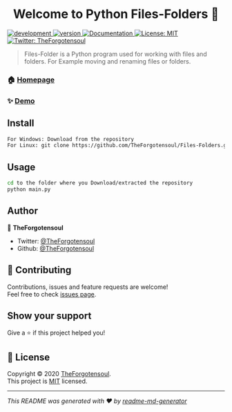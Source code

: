 <h1 align="center">Welcome to Python Files-Folders 👋</h1>
<p>
  <a href="https://github.com/TheForgotensoul/Files-Folders/blob/master/README.md" target="_blank">
    <img alt="development" src="https://img.shields.io/badge/development-inprogess-success.svg" />
  </a>
  <a href="https://github.com/TheForgotensoul/Files-Folders/blob/master/README.md" target="_blank">
    <img alt="version" src="https://img.shields.io/badge/Version-v0.1-orange.svg" />
  </a>
  <a href="https://github.com/TheForgotensoul/Files-Folders/blob/master/README.md" target="_blank">
    <img alt="Documentation" src="https://img.shields.io/badge/documentation-yes-brightgreen.svg" />
  </a>
  <a href="https://github.com/TheForgotensoul/Files-Folders/blob/master/LICENSE" target="_blank">
    <img alt="License: MIT" src="https://img.shields.io/badge/License-MIT-yellow.svg" />
  </a>
  <a href="https://twitter.com/TheForgotensoul" target="_blank">
    <img alt="Twitter: TheForgotensoul" src="https://img.shields.io/twitter/follow/TheForgotensoul.svg?style=social" />
  </a>
</p>

> Files-Folder is a Python program used for working with files and folders. For Example moving and renaming files or folders.

### 🏠 [Homepage](https://github.com/TheForgotensoul/Files-Folders)

### ✨ [Demo](https://github.com/TheForgotensoul/Files-Folders/blob/master/README.md)

## Install

```sh
For Windows: Download from the repository
For Linux: git clone https://github.com/TheForgotensoul/Files-Folders.git
```

## Usage

```sh
cd to the folder where you Download/extracted the repository
python main.py
```

## Author

👤 **TheForgotensoul**

- Twitter: [@TheForgotensoul](https://twitter.com/TheForgotensoul)
- Github: [@TheForgotensoul](https://github.com/TheForgotensoul)

## 🤝 Contributing

Contributions, issues and feature requests are welcome!<br />Feel free to check [issues page](https://github.com/TheForgotensoul/Files-Folders/issues).

## Show your support

Give a ⭐️ if this project helped you!

## 📝 License

Copyright © 2020 [TheForgotensoul](https://github.com/TheForgotensoul).<br />
This project is [MIT](https://github.com/TheForgotensoul/Files-Folders/blob/master/LICENSE) licensed.

---

_This README was generated with ❤️ by [readme-md-generator](https://github.com/kefranabg/readme-md-generator)_
